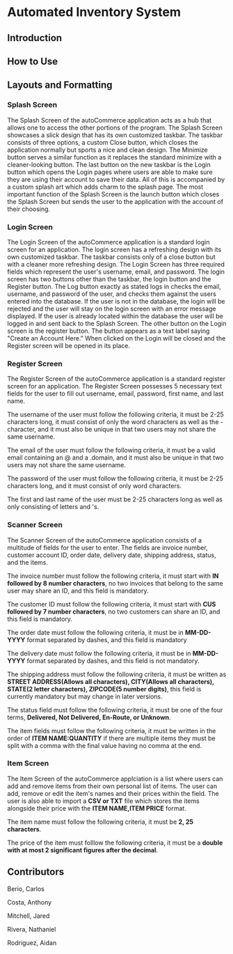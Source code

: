 # Automated Inventory System

## Introduction

## How to Use

## Layouts and Formatting

### Splash Screen

The Splash Screen of the autoCommerce application acts as a hub that allows one to access the other portions of the program. The Splash Screen showcases a slick design that has its own customized taskbar. The taskbar consists of three options, a custom Close button, which closes the application normally but sports a nice and clean design. The Minimize button serves a similar function as it replaces the standard minimize with a cleaner-looking button. The last button on the new taskbar is the Login button which opens the Login pages where users are able to make sure they are using their account to save their data. All of this is accompanied by a custom splash art which adds charm to the splash page. The most important function of the Splash Screen is the launch button which closes the Splash Screen but sends the user to the application with the account of their choosing.

### Login Screen

The Login Screen of the autoCommerce application is a standard login screen for an application. The login screen has a refreshing design with its own customized taskbar. The taskbar consists only of a close button but with a cleaner more refreshing design. The Login Screen has three required fields which represent the user's username, email, and password. The login screen has two buttons other than the taskbar, the login button and the Register button. The Log button exactly as stated logs in checks the email, username, and password of the user, and checks them against the users entered into the database. If the user is not in the database, the login will be rejected and the user will stay on the login screen with an error message displayed. If the user is already located within the database the user will be logged in and sent back to the Splash Screen. The other button on the Login screen is the register button. The button appears as a text label saying "Create an Account Here." When clicked on the Login will be closed and the Register screen will be opened in its place.

### Register Screen

The Register Screen of the autoCommerce application is a standard register screen for an application. The Register Screen possesses 5 necessary text fields for the user to fill out username, email, password, first name, and last name.

The username of the user must follow the following criteria, it must be 2-25 characters long, it must consist of only the word characters as well as the - character, and it must also be unique in that two users may not share the same username.

The email of the user must follow the following criteria, it must be a valid email containing an @ and a .domain, and it must also be unique in that two users may not share the same username.

The password of the user must follow the following criteria, it must be 2-25 characters long, and it must consist of only word characters.

The first and last name of the user must be 2-25 characters long as well as only consisting of letters and 's. 

### Scanner Screen

The Scanner Screen of the autoCommerce application consists of a multitude of fields for the user to enter. The fields are invoice number, customer account ID, order date, delivery date, shipping address, status, and the items.

The invoice number must follow the following criteria, it must start with **IN followed by 8 number characters**, no two invoices that belong to the same user may share an ID, and this field is mandatory.

The customer ID must follow the following criteria, it must start with **CUS followed by 7 number characters**, no two customers can share an ID, and this field is mandatory.

The order date must follow the following criteria, it must be in **MM-DD-YYYY** format separated by dashes, and this field is mandatory

The delivery date must follow the following criteria, it must be in **MM-DD-YYYY** format separated by dashes, and this field is not mandatory.

The shipping address must follow the following criteria, it must be written as **STREET ADDRESS(Allows all characters), CITY(Allows all characters), STATE(2 letter characters), ZIPCODE(5 number digits)**, this field is currently mandatory but may change in later versions.

The status field must follow the following criteria, it must be one of the four terms, **Delivered, Not Delivered, En-Route, or Unknown**.

The item fields must follow the following criteria, it must be written in the order of **ITEM NAME:QUANTITY** if there are multiple items they must be split with a comma with the final value having no comma at the end.

### Item Screen

The Item Screen of the autoCommerce applciation is a list where users can add and remove items from their own personal list of items. The user can add, remove or edit the item's names and their prices within the field. The user is also able to import a **CSV or TXT** file which stores the items alongside their price with the **ITEM NAME,ITEM PRICE** format.

The item name must follow the following criteria, it must be **2, 25 characters**.

The price of the item must folllow the following criteria, it must be a **double with at most 2 significant figures after the decimal**.

## Contributors

Berio, Carlos

Costa, Anthony

Mitchell, Jared

Rivera, Nathaniel 

Rodriguez, Aidan
